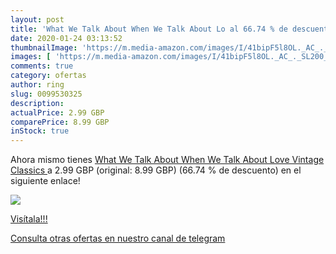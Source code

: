 ```yaml
---
layout: post
title: 'What We Talk About When We Talk About Lo al 66.74 % de descuento'
date: 2020-01-24 03:13:52
thumbnailImage: 'https://m.media-amazon.com/images/I/41bipF5l8OL._AC_._SL200_.jpg'
images: [ 'https://m.media-amazon.com/images/I/41bipF5l8OL._AC_._SL200_.jpg' ]
comments: true
category: ofertas
author: ring
slug: 0099530325
description:
actualPrice: 2.99 GBP
comparePrice: 8.99 GBP
inStock: true
---
```


Ahora mismo tienes [What We Talk About When We Talk About Love  Vintage Classics ](https://www.amazon.co.uk/dp/0099530325/?tag=redken01-21) a 2.99 GBP (original: 8.99 GBP) (66.74 %  de descuento) en el siguiente enlace!

[![](https://m.media-amazon.com/images/I/41bipF5l8OL._AC_._SL200_.jpg)](https://www.amazon.co.uk/dp/0099530325/?tag=redken01-21)

[Visítala!!!](https://www.amazon.co.uk/dp/0099530325/?tag=redken01-21)

[Consulta otras ofertas en nuestro canal de telegram](https://t.me/s/ofertas25)
